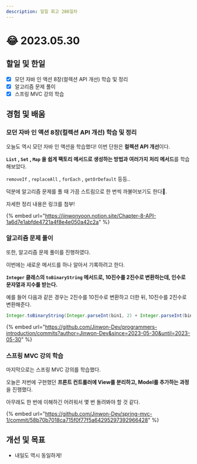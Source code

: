 ```yaml
---
description: 일일 회고 286일차
---
```


# 😂 2023.05.30

## 할일 및 한일&#x20;

* [x] 모던 자바 인 액션 8장(컬렉션 API 개선) 학습 및 정리&#x20;
* [x] 알고리즘 문제 풀이&#x20;
* [x] 스프링 MVC 강의 학습&#x20;

## 경험 및 배움&#x20;

### 모던 자바 인 액션 8장(컬렉션 API 개선) 학습 및 정리&#x20;

오늘도 역시 모던 자바 인 액션을 학습했다! 이번 단원은 **컬렉션 API 개선**이다.

**`List` , `Set` , `Map` 을 쉽게 팩토리 메서드로 생성하는 방법과 여러가지 처리 메서드**를 학습해보았다.

`removeIf` , `replaceAll` , `forEach` , `getOrDefault` 등등..

덕분에 알고리즘 문제를 풀 때 가끔 스트림으로 한 번씩 까불어보기도 한다🤣.

자세한 정리 내용은 링크를 첨부!

{% embed url="https://jinwonyoon.notion.site/Chapter-8-API-1a6d7e1abfde4721a4f8e4e050a42c2a" %}

### 알고리즘 문제 풀이&#x20;

또한, 알고리즘 문제 풀이를 진행하였다.

이번에는 새로운 메서드를 하나 알아서 기록하려고 한다.

**`Integer` 클래스의 `toBinaryString` 메서드로, 10진수를 2진수로 변환하는데, 인수로 문자열과 지수를 받는다.**

예를 들어 다음과 같은 경우는 2진수를 10진수로 변환하고 더한 뒤, 10진수를 2진수로 변환해준다.

```java
Integer.toBinaryString(Integer.parseInt(bin1, 2) + Integer.parseInt(bin2, 2));ja
```

{% embed url="https://github.com/Jinwon-Dev/programmers-introduction/commits?author=Jinwon-Dev&since=2023-05-30&until=2023-05-30" %}

### 스프링 MVC 강의 학습&#x20;

마지막으로는 스프링 MVC 강의를 학습했다.

오늘은 저번에 구현했던 **프론트 컨트롤러에 View를 분리하고, Model를 추가하는 과정**을 진행했다.

아무래도 한 번에 이해하긴 어려워서 몇 번 돌려봐야 할 것 같다.

{% embed url="https://github.com/Jinwon-Dev/spring-mvc-1/commit/58b70b7018ca715f0f77f5a64295297392966428" %}

## 개선 및 목표&#x20;

* 내일도 역시 동일하게!&#x20;
